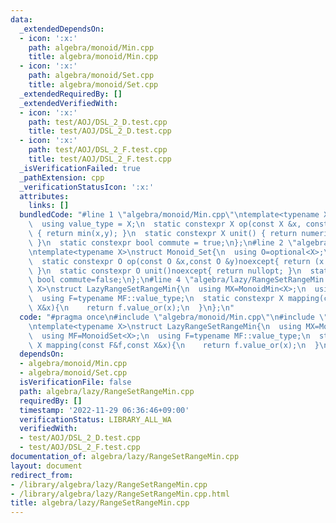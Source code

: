 ```yaml
---
data:
  _extendedDependsOn:
  - icon: ':x:'
    path: algebra/monoid/Min.cpp
    title: algebra/monoid/Min.cpp
  - icon: ':x:'
    path: algebra/monoid/Set.cpp
    title: algebra/monoid/Set.cpp
  _extendedRequiredBy: []
  _extendedVerifiedWith:
  - icon: ':x:'
    path: test/AOJ/DSL_2_D.test.cpp
    title: test/AOJ/DSL_2_D.test.cpp
  - icon: ':x:'
    path: test/AOJ/DSL_2_F.test.cpp
    title: test/AOJ/DSL_2_F.test.cpp
  _isVerificationFailed: true
  _pathExtension: cpp
  _verificationStatusIcon: ':x:'
  attributes:
    links: []
  bundledCode: "#line 1 \"algebra/monoid/Min.cpp\"\ntemplate<typename X>\nstruct MonoidMin{\n\
    \  using value_type = X;\n  static constexpr X op(const X &x, const X &y) noexcept\
    \ { return min(x,y); }\n  static constexpr X unit() { return numeric_limits<X>::max()/2;\
    \ }\n  static constexpr bool commute = true;\n};\n#line 2 \"algebra/monoid/Set.cpp\"\
    \ntemplate<typename X>\nstruct Monoid_Set{\n  using O=optional<X>;\n  using value_type=O;\n\
    \  static constexpr O op(const O &x,const O &y)noexcept{ return (x.has_value()?x:y);\
    \ }\n  static constexpr O unit()noexcept{ return nullopt; }\n  static constexpr\
    \ bool commute=false;\n};\n#line 4 \"algebra/lazy/RangeSetRangeMin.cpp\"\ntemplate<typename\
    \ X>\nstruct LazyRangeSetRangeMin{\n  using MX=MonoidMin<X>;\n  using MF=MonoidSet<X>;\n\
    \  using F=typename MF::value_type;\n  static constexpr X mapping(const F&f,const\
    \ X&x){\n    return f.value_or(x);\n  }\n};\n"
  code: "#pragma once\n#include \"algebra/monoid/Min.cpp\"\n#include \"algebra/monoid/Set.cpp\"\
    \ntemplate<typename X>\nstruct LazyRangeSetRangeMin{\n  using MX=MonoidMin<X>;\n\
    \  using MF=MonoidSet<X>;\n  using F=typename MF::value_type;\n  static constexpr\
    \ X mapping(const F&f,const X&x){\n    return f.value_or(x);\n  }\n};"
  dependsOn:
  - algebra/monoid/Min.cpp
  - algebra/monoid/Set.cpp
  isVerificationFile: false
  path: algebra/lazy/RangeSetRangeMin.cpp
  requiredBy: []
  timestamp: '2022-11-29 06:36:46+09:00'
  verificationStatus: LIBRARY_ALL_WA
  verifiedWith:
  - test/AOJ/DSL_2_D.test.cpp
  - test/AOJ/DSL_2_F.test.cpp
documentation_of: algebra/lazy/RangeSetRangeMin.cpp
layout: document
redirect_from:
- /library/algebra/lazy/RangeSetRangeMin.cpp
- /library/algebra/lazy/RangeSetRangeMin.cpp.html
title: algebra/lazy/RangeSetRangeMin.cpp
---
```

